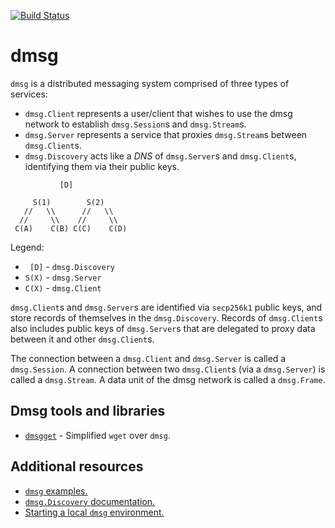 [![Build Status](https://travis-ci.com/SkycoinProject/dmsg.svg?branch=master)](https://travis-ci.com/SkycoinProject/dmsg)

# dmsg

`dmsg` is a distributed messaging system comprised of three types of services:
- `dmsg.Client` represents a user/client that wishes to use the dmsg network to establish `dmsg.Session`s and `dmsg.Stream`s.
- `dmsg.Server` represents a service that proxies `dmsg.Stream`s between `dmsg.Client`s.
- `dmsg.Discovery` acts like a *DNS* of `dmsg.Server`s and `dmsg.Client`s, identifying them via their public keys.

```
           [D]

     S(1)        S(2)
   //   \\      //   \\
  //     \\    //     \\
 C(A)    C(B) C(C)    C(D)
```

Legend:
- ` [D]` - `dmsg.Discovery`
- `S(X)` - `dmsg.Server`
- `C(X)` - `dmsg.Client`

`dmsg.Client`s and `dmsg.Server`s are identified via `secp256k1` public keys, and store records of themselves in the `dmsg.Discovery`. Records of `dmsg.Client`s also includes public keys of `dmsg.Server`s that are delegated to proxy data between it and other `dmsg.Client`s.

The connection between a `dmsg.Client` and `dmsg.Server` is called a `dmsg.Session`. A connection between two `dmsg.Client`s (via a `dmsg.Server`) is called a `dmsg.Stream`. A data unit of the dmsg network is called a `dmsg.Frame`.

## Dmsg tools and libraries

- [`dmsgget`](./docs/dmsgget.md) - Simplified `wget` over `dmsg`.

## Additional resources
- [`dmsg` examples.](./examples)
- [`dmsg.Discovery` documentation.](./cmd/dmsg-discovery/README.md)
- [Starting a local `dmsg` environment.](./integration/README.md)

